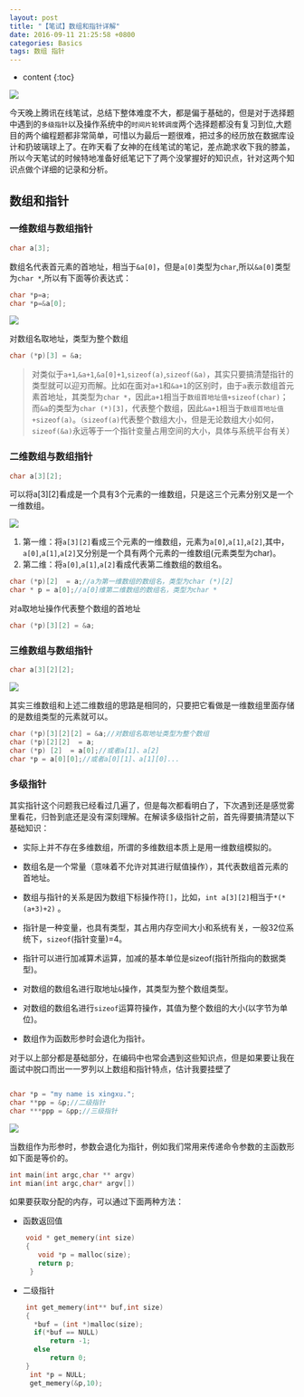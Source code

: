 ```yaml
---
layout: post
title: "【笔试】数组和指针详解" 
date: 2016-09-11 21:25:58 +0800
categories: Basics 
tags: 数组 指针  
---
```

* content
{:toc}


![](http://i.imgur.com/4JGAXpC.jpg)






今天晚上腾讯在线笔试，总结下整体难度不大，都是偏于基础的，但是对于选择题中遇到的`多级指针`以及操作系统中的`时间片轮转调度`两个选择题都没有复习到位,大题目的两个编程题都非常简单，可惜以为最后一题很难，把过多的经历放在数据库设计和扔玻璃球上了。在昨天看了女神的在线笔试的笔记，差点跪求收下我的膝盖，所以今天笔试的时候特地准备好纸笔记下了两个没掌握好的知识点，针对这两个知识点做个详细的记录和分析。


## 数组和指针 ##

### 一维数组与数组指针 ###

```cpp
char a[3];
```

数组名代表首元素的首地址，相当于`&a[0]`，但是`a[0]`类型为`char`,所以`&a[0]`类型为`char *`,所以有下面等价表达式：

```cpp
char *p=a;
char *p=&a[0];
```

![](http://i.imgur.com/JZq6QO1.png)

对数组名取地址，类型为整个数组

```cpp
char (*p)[3] = &a;
```

> 对类似于`a+1`,`&a+1`,`&a[0]+1`,`sizeof(a)`,`sizeof(&a)`，其实只要搞清楚指针的类型就可以迎刃而解。比如在面对`a+1`和`&a+1`的区别时，由于`a`表示数组首元素首地址，其类型为`char *`，因此`a+1`相当于`数组首地址值+sizeof(char)`；而`&a`的类型为`char (*)[3]`，代表整个数组，因此`&a+1`相当于`数组首地址值+sizeof(a)`。`（sizeof(a)`代表整个数组大小，但是无论数组大小如何，`sizeof(&a)`永远等于一个指针变量占用空间的大小，具体与系统平台有关）


### 二维数组与数组指针 ###

```cpp
char a[3][2];
```

可以将a[3][2]看成是一个具有3个元素的一维数组，只是这三个元素分别又是一个一维数组。


![](http://i.imgur.com/F9oOyy5.png)

1. 第一维：将`a[3][2]`看成三个元素的一维数组，元素为`a[0]`,`a[1]`,`a[2]`,其中，`a[0]`,`a[1]`,`a[2]`又分别是一个具有两个元素的一维数组(元素类型为char)。
2. 第二维：将`a[0]`,`a[1]`,`a[2]`看成代表第二维数组的数组名。

```cpp
char (*p)[2]  = a;//a为第一维数组的数组名，类型为char (*)[2]
char * p = a[0];//a[0]维第二维数组的数组名，类型为char *
```

对a取地址操作代表整个数组的首地址

```cpp
char (*p)[3][2] = &a;
```

### 三维数组与数组指针 ###

```cpp
char a[3][2][2];
```

![](http://i.imgur.com/Kcg0JSr.png)

其实三维数组和上述二维数组的思路是相同的，只要把它看做是一维数组里面存储的是数组类型的元素就可以。

```cpp
char (*p)[3][2][2] = &a;//对数组名取地址类型为整个数组
char (*p)[2][2]  = a;
char (*p) [2]  = a[0];//或者a[1]、a[2]
char *p = a[0][0];//或者a[0][1]、a[1][0]...

```


### 多级指针 ###

其实指针这个问题我已经看过几遍了，但是每次都看明白了，下次遇到还是感觉雾里看花，归咎到底还是没有深刻理解。在解读多级指针之前，首先得要搞清楚以下基础知识：

- 实际上并不存在多维数组，所谓的多维数组本质上是用一维数组模拟的。

- 数组名是一个常量（意味着不允许对其进行赋值操作），其代表数组首元素的首地址。

- 数组与指针的关系是因为数组下标操作符`[]`，比如，`int a[3][2]`相当于`*(*(a+3)+2)` 。

- 指针是一种变量，也具有类型，其占用内存空间大小和系统有关，一般32位系统下，`sizeof`(指针变量)=4。

- 指针可以进行加减算术运算，加减的基本单位是sizeof(指针所指向的数据类型)。

- 对数组的数组名进行取地址`&`操作，其类型为整个数组类型。

- 对数组的数组名进行`sizeof`运算符操作，其值为整个数组的大小(以字节为单位)。

- 数组作为函数形参时会退化为指针。

对于以上部分都是基础部分，在编码中也常会遇到这些知识点，但是如果要让我在面试中脱口而出一一罗列以上数组和指针特点，估计我要挂壁了

```cpp

char *p = "my name is xingxu.";
char **pp = &p;//二级指针
char ***ppp = &pp;//三级指针

```


![](http://i.imgur.com/Ct3WxGq.jpg)


当数组作为形参时，参数会退化为指针，例如我们常用来传递命令参数的主函数形如下面是等价的。

```cpp
int main(int argc,char ** argv)
int mian(int argc,char* argv[]) 

```

如果要获取分配的内存，可以通过下面两种方法：


- 函数返回值

```cpp
    void * get_memery(int size)
    {
       void *p = malloc(size);
       return p;
     }
```

- 二级指针

```cpp
    int get_memery(int** buf,int size)
    { 
      *buf = (int *)malloc(size);
      if(*buf == NULL)
          return -1;
      else
          return 0;
    }
     int *p = NULL;
     get_memery(&p,10);
```




